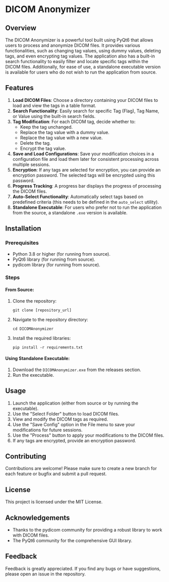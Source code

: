 # DICOM Anonymizer

## Overview

The DICOM Anonymizer is a powerful tool built using PyQt6 that allows users to process and anonymize DICOM files. It provides various functionalities, such as changing tag values, using dummy values, deleting tags, and even encrypting tag values. The application also has a built-in search functionality to easily filter and locate specific tags within the DICOM files. Additionally, for ease of use, a standalone executable version is available for users who do not wish to run the application from source.

## Features

1. **Load DICOM Files**: Choose a directory containing your DICOM files to load and view the tags in a table format.
2. **Search Functionality**: Easily search for specific Tag (Flag), Tag Name, or Value using the built-in search fields.
3. **Tag Modification**: For each DICOM tag, decide whether to:
    - Keep the tag unchanged.
    - Replace the tag value with a dummy value.
    - Replace the tag value with a new value.
    - Delete the tag.
    - Encrypt the tag value.
4. **Save and Load Configurations**: Save your modification choices in a configuration file and load them later for consistent processing across multiple sessions.
5. **Encryption**: If any tags are selected for encryption, you can provide an encryption password. The selected tags will be encrypted using this password.
6. **Progress Tracking**: A progress bar displays the progress of processing the DICOM files.
7. **Auto-Select Functionality**: Automatically select tags based on predefined criteria (this needs to be defined in the `auto_select` utility).
8. **Standalone Executable**: For users who prefer not to run the application from the source, a standalone `.exe` version is available.

## Installation

### Prerequisites
- Python 3.8 or higher (for running from source).
- PyQt6 library (for running from source).
- pydicom library (for running from source).

### Steps

#### From Source:
1. Clone the repository:
   ```
   git clone [repository_url]
   ```
2. Navigate to the repository directory:
   ```
   cd DICOMAnonymizer
   ```
3. Install the required libraries:
   ```
   pip install -r requirements.txt
   ```

#### Using Standalone Executable:
1. Download the `DICOMAnonymizer.exe` from the releases section.
2. Run the executable.

## Usage

1. Launch the application (either from source or by running the executable).
2. Use the "Select Folder" button to load DICOM files.
3. View and modify the DICOM tags as required.
4. Use the "Save Config" option in the File menu to save your modifications for future sessions.
5. Use the "Process" button to apply your modifications to the DICOM files.
6. If any tags are encrypted, provide an encryption password.

## Contributing

Contributions are welcome! Please make sure to create a new branch for each feature or bugfix and submit a pull request.

## License

This project is licensed under the MIT License.

## Acknowledgements

- Thanks to the pydicom community for providing a robust library to work with DICOM files.
- The PyQt6 community for the comprehensive GUI library.

## Feedback

Feedback is greatly appreciated. If you find any bugs or have suggestions, please open an issue in the repository.
